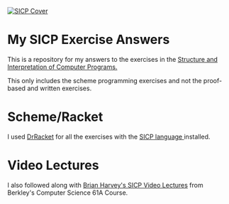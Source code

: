 


<a href="https://mitpress.mit.edu/sites/default/files/sicp/full-text/book/book.html"><img src="https://external-content.duckduckgo.com/iu/?u=https%3A%2F%2Fupload.wikimedia.org%2Fwikipedia%2Fcommons%2Fthumb%2F9%2F9d%2FSICP_cover.jpg%2F220px-SICP_cover.jpg&f=1&nofb=1" title="SICP Book" alt="SICP Cover" target="_blank"></a>





# My SICP Exercise Answers

This is a repository for my answers to the exercises in the  <a href="https://mitpress.mit.edu/sites/default/files/sicp/full-text/book/book-Z-H-4.html#%_toc_start" target="_blank">Structure and Interpretation of Computer Programs.</a>

This only includes the scheme programming exercises and not the proof-based and written exercises.


# Scheme/Racket

I used <a href="https://racket-lang.org/" target="_blank">DrRacket</a> for all the exercises with the <a href="https://stackoverflow.com/questions/19546115/which-lang-packet-is-proper-for-sicp-in-dr-racket" target="_blank">SICP language </a> installed.


# Video Lectures

I also followed along with <a href="https://archive.org/details/ucberkeley-webcast-PL3E89002AA9B9879E?sort=titleSorter" target="_blank">Brian Harvey's SICP Video Lectures</a> from Berkley's Computer Science 61A Course. 



